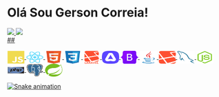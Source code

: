  # Olá Sou Gerson Correia!
 <div>
  <a href="https://github.com/gersoncorreia">
  <img height="180em" src="https://github-readme-stats.vercel.app/api?username=gersoncorreia&show_icons=true&theme=dark&include_all_commits=true&count_private=true"/>
  <img height="180em" src="https://github-readme-stats.vercel.app/api/top-langs/?username=gersoncorreia&layout=compact&langs_count=7&theme=dark"/>
</div>
  ##
<div style="display: inline_block"><br>
  <img align="center" alt="gerson-Js" height="30" width="40" src="https://raw.githubusercontent.com/devicons/devicon/master/icons/javascript/javascript-plain.svg">
  <img align="center" alt="gerson-React" height="30" width="40" src="https://raw.githubusercontent.com/devicons/devicon/master/icons/react/react-original.svg">
  <img align="center" alt="gerson-HTML" height="30" width="40" src="https://raw.githubusercontent.com/devicons/devicon/master/icons/html5/html5-original.svg">
  <img align="center" alt="gerson-CSS" height="30" width="40" src="https://raw.githubusercontent.com/devicons/devicon/master/icons/css3/css3-original.svg">
  <img align="center" alt="gerson-Laravel" height="30" width="40" src="https://raw.githubusercontent.com/devicons/devicon/master/icons/laravel/laravel-plain-wordmark.svg">
  <img align="center" alt="gerson-Adonis" height="30" width="40" src="https://raw.githubusercontent.com/devicons/devicon/master/icons/adonisjs/adonisjs-original.svg">
  <img align="center" alt="gerson-Bootstrap" height="30" width="40" src="https://raw.githubusercontent.com/devicons/devicon/master/icons/bootstrap/bootstrap-original.svg">
  <img align="center" alt="gerson-Java" height="30" width="40" src="https://raw.githubusercontent.com/devicons/devicon/master/icons/java/java-original.svg">
  <img align="center" alt="gerson-Laravel" height="30" width="40" src="https://raw.githubusercontent.com/devicons/devicon/master/icons/laravel/laravel-plain.svg">
  <img align="center" alt="gerson-MYSQL" height="30" width="40" src="https://raw.githubusercontent.com/devicons/devicon/master/icons/mysql/mysql-original.svg">
  <img align="center" alt="gerson-NODEJS" height="30" width="40" src="https://raw.githubusercontent.com/devicons/devicon/master/icons/nodejs/nodejs-original.svg">
  <img align="center" alt="gerson-PHP" height="30" width="40" src="https://raw.githubusercontent.com/devicons/devicon/master/icons/php/php-original.svg">
  <img align="center" alt="gerson-POSTGRESQL" height="30" width="40" src="https://raw.githubusercontent.com/devicons/devicon/master/icons/postgresql/postgresql-original.svg">
  <img align="center" alt="gerson-SPRING" height="30" width="40" src="https://raw.githubusercontent.com/devicons/devicon/master/icons/spring/spring-original.svg">
</div>
 
  ![Snake animation](https://github.com/gersoncorreia/gersoncorreia/blob/output/github-contribution-grid-snake.svg)
